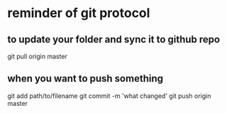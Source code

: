 reminder of git protocol
=========================

to update your folder and sync it to github repo
------------------------------------------------

git pull origin master


when you want to push something
--------------------------------

git add path/to/filename
git commit -m 'what changed'
git push origin master

